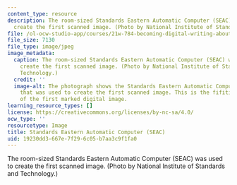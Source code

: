 ```yaml
---
content_type: resource
description: The room-sized Standards Eastern Automatic Computer (SEAC) was used to
  create the first scanned image. (Photo by National Institute of Standards and Technology.)
file: /ol-ocw-studio-app/courses/21w-784-becoming-digital-writing-about-media-change-fall-2009/19230dd3667e7f296c05b7aa3c9f1fa0_21w-784f09-th.jpg
file_size: 7130
file_type: image/jpeg
image_metadata:
  caption: The room-sized Standards Eastern Automatic Computer (SEAC) was used to
    create the first scanned image. (Photo by National Institute of Standards and
    Technology.)
  credit: ''
  image-alt: The photograph shows the Standards Eastern Automatic Computer (SEAC)
    that was used to create the first scanned image. This is the fifitieth anniversary
    of the first marked digital image.
learning_resource_types: []
license: https://creativecommons.org/licenses/by-nc-sa/4.0/
ocw_type: ''
resourcetype: Image
title: Standards Eastern Automatic Computer (SEAC)
uid: 19230dd3-667e-7f29-6c05-b7aa3c9f1fa0
---
```

The room-sized Standards Eastern Automatic Computer (SEAC) was used to create the first scanned image. (Photo by National Institute of Standards and Technology.)